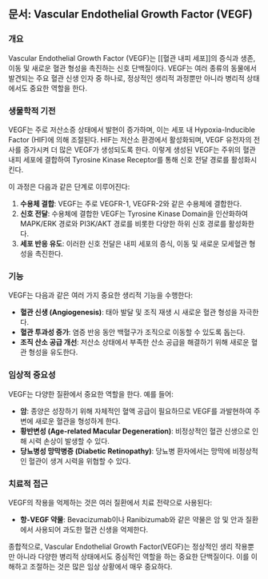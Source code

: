 

## 문서: Vascular Endothelial Growth Factor (VEGF)

### 개요
Vascular Endothelial Growth Factor (VEGF)는 [[혈관 내피 세포]]의 증식과 생존, 이동 및 새로운 혈관 형성을 촉진하는 신호 단백질이다. VEGF는 여러 종류의 동물에서 발견되는 주요 혈관 신생 인자 중 하나로, 정상적인 생리적 과정뿐만 아니라 병리적 상태에서도 중요한 역할을 한다.

### 생물학적 기전
VEGF는 주로 저산소증 상태에서 발현이 증가하며, 이는 세포 내 Hypoxia-Inducible Factor (HIF)에 의해 조절된다. HIF는 저산소 환경에서 활성화되며, VEGF 유전자의 전사를 증가시켜 더 많은 VEGF가 생성되도록 한다. 이렇게 생성된 VEGF는 주위의 혈관 내피 세포에 결합하여 Tyrosine Kinase Receptor를 통해 신호 전달 경로를 활성화시킨다. 

이 과정은 다음과 같은 단계로 이루어진다:
1. **수용체 결합**: VEGF는 주로 VEGFR-1, VEGFR-2와 같은 수용체에 결합한다.
2. **신호 전달**: 수용체에 결합한 VEGF는 Tyrosine Kinase Domain을 인산화하여 MAPK/ERK 경로와 PI3K/AKT 경로를 비롯한 다양한 하위 신호 경로를 활성화한다.
3. **세포 반응 유도**: 이러한 신호 전달은 내피 세포의 증식, 이동 및 새로운 모세혈관 형성을 촉진한다.

### 기능
VEGF는 다음과 같은 여러 가지 중요한 생리적 기능을 수행한다:
- **혈관 신생 (Angiogenesis)**: 태아 발달 및 조직 재생 시 새로운 혈관 형성을 자극한다.
- **혈관 투과성 증가**: 염증 반응 동안 백혈구가 조직으로 이동할 수 있도록 돕는다.
- **조직 산소 공급 개선**: 저산소 상태에서 부족한 산소 공급을 해결하기 위해 새로운 혈관 형성을 유도한다.

### 임상적 중요성
VEGF는 다양한 질환에서 중요한 역할을 한다. 예를 들어:
- **암**: 종양은 성장하기 위해 자체적인 혈액 공급이 필요하므로 VEGF를 과발현하여 주변에 새로운 혈관을 형성하게 한다.
- **황반변성 (Age-related Macular Degeneration)**: 비정상적인 혈관 신생으로 인해 시력 손상이 발생할 수 있다.
- **당뇨병성 망막병증 (Diabetic Retinopathy)**: 당뇨병 환자에서는 망막에 비정상적인 혈관이 생겨 시력을 위협할 수 있다.

### 치료적 접근
VEGF의 작용을 억제하는 것은 여러 질환에서 치료 전략으로 사용된다:
- **항-VEGF 약물**: Bevacizumab이나 Ranibizumab와 같은 약물은 암 및 안과 질환에서 사용되어 과도한 혈관 신생을 억제한다.
  
종합적으로, Vascular Endothelial Growth Factor(VEGF)는 정상적인 생리 작용뿐만 아니라 다양한 병리적 상태에서도 중심적인 역할을 하는 중요한 단백질이다. 이를 이해하고 조절하는 것은 많은 임상 상황에서 매우 중요하다.